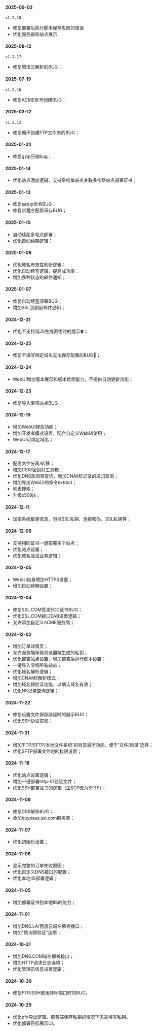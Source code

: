 #### 2025-09-03
`v1.2.18`
* 修复部署后执行脚本保存失败的错误
* 优化服务器和站点展示

#### 2025-08-12
`v1.2.17`
* 修复腾讯云解析的BUG；

#### 2025-07-19
`v1.2.16`
* 修复ACME账号创建BUG；

#### 2025-03-12 
`v1.2.12`
* 修复循环创建FTP文件夹的BUG；

#### 2025-01-24
* 修复gzip压缩bug；

#### 2025-01-14
* 优化站点添加逻辑，支持系统单站点关联多宝塔站点部署证书；

#### 2025-01-13
* 修复setup命令BUG；
* 修复新程序配置保存BUG；

#### 2025-01-10
* 自动续期多站点部署；
* 优化自动续期逻辑；

#### 2025-01-08
* 优化域名有效性判断逻辑；
* 优化自动续签逻辑，提高成功率；
* 增加多种状态的邮件通知；

#### 2025-01-07
* 修复自动续签部署BUG；
* 增加SSL到期前邮件通知；

#### 2024-12-31
* 优化不支持纯JS生成密钥时的提示🍀；

#### 2024-12-25
* 修复不填写绑定域名无法保存配置的BUG🎄；

#### 2024-12-24
* WebUI增加版本展示和版本检测能力，不提供自动更新功能；

#### 2024-12-23
* 修复导入宝塔站点BUG；

#### 2024-12-19
* 增加WebUI释放功能；
* 增加开发者模式设置，配合自定义WebUI使用；
* WebUI可绑定域名；

#### 2024-12-17
* 配置文件分离/转移；
* 增加CSR/密钥对工具箱；
* 优化DNS质询预查询，增加CNAME记录的递归查询；
* 增加导出WebUI的命令extract；
* 列表搜索；
* 升级x509js；

#### 2024-12-11
* 加密系统敏感信息，包括SSL私钥、连接密码、SSL私钥等；

#### 2024-12-06
* 支持相同证书一键部署多个站点；
* 优化站点设置；
* 优化域名验证业务逻辑；

#### 2024-12-05
* WebUI自身增加HTTPS设置；
* 增加自动续期设置；

#### 2024-12-04
* 修复SSL.COM签发ECC证书BUG；
* 优化SSL.COM接口EAB设置逻辑；
* 允许添加自定义ACME服务商；

#### 2024-12-02
* 增加订单详情页；
* 允许服务端保存浏览器端生成的私钥；
* 优化部署站点设置，增加部署后运行脚本设置；
* 一键导入宝塔所有站点；
* 优化域名解析逻辑；
* 增加CNAME解析模式；
* 增加域名预验证功能，以确认域名有效；
* 优化NS记录查询逻辑；

#### 2024-11-22
* 修复设置文件保存路径时的展示BUG；
* 优化SSH协议实现；

#### 2024-11-21
* 增加'FTP/SFTP/本地文件系统'的目录遍历功能，便于'文件/目录'选择；
* 优化SFTP部署文件时的权限设置；

#### 2024-11-18
* 优化站点设置逻辑；
* 增加一键部署http-01验证文件；
* 优化SSH部署证书的逻辑（由SCP改为SFTP）；

#### 2024-11-08
* 修复CSR解析BUG；
* 添加buypass,ssl.com服务商；

#### 2024-11-07
* 优化初始化设置；

#### 2024-11-06
* 显示完整的订单失败原因；
* 优化自定义DNS接口的配置；
* 优化本地IIS部署逻辑；

#### 2024-11-05
* 增加部署证书到本地IIS的能力；

#### 2024-11-01
* 增加DNS.LA/百度云域名解析接口；
* 增加"质询预验证"选项；

#### 2024-10-31
* 增加DNS.COM域名解析接口；
* 增加HTTP请求日志选项；
* 优化管理员信息设置逻辑；

#### 2024-10-30
* 修复FTP/SSH使用非标端口时的BUG。

#### 2024-10-29
* 优化pfx导出逻辑，服务端保存私钥的情况下无需填写私钥。
* 优化部署目标展示UI。
